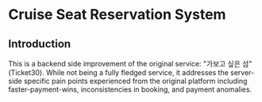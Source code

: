 
# Cruise Seat Reservation System 

## Introduction
This is a backend side improvement of the original service: "가보고 싶은 섬" (Ticket30).
While not being a fully fledged service, it addresses the server-side specific pain points experienced
from the original platform including faster-payment-wins, inconsistencies in booking, and payment anomalies.

